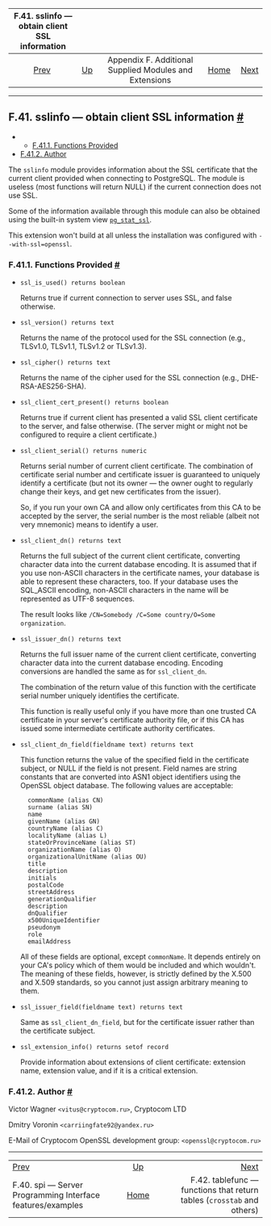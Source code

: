 <!--?xml version="1.0" encoding="UTF-8" standalone="no"?-->

|                      F.41. sslinfo — obtain client SSL information                     |                                                                             |                                                        |                                                       |                                                                                                |
| :------------------------------------------------------------------------------------: | :-------------------------------------------------------------------------- | :----------------------------------------------------: | ----------------------------------------------------: | ---------------------------------------------------------------------------------------------: |
| [Prev](contrib-spi.html "F.40. spi — Server Programming Interface features/examples")  | [Up](contrib.html "Appendix F. Additional Supplied Modules and Extensions") | Appendix F. Additional Supplied Modules and Extensions | [Home](index.html "PostgreSQL 17devel Documentation") |  [Next](tablefunc.html "F.42. tablefunc — functions that return tables (crosstab and others)") |

***

## F.41. sslinfo — obtain client SSL information [#](#SSLINFO)

  * *   [F.41.1. Functions Provided](sslinfo.html#SSLINFO-FUNCTIONS)
* [F.41.2. Author](sslinfo.html#SSLINFO-AUTHOR)

The `sslinfo` module provides information about the SSL certificate that the current client provided when connecting to PostgreSQL. The module is useless (most functions will return NULL) if the current connection does not use SSL.

Some of the information available through this module can also be obtained using the built-in system view [`pg_stat_ssl`](monitoring-stats.html#MONITORING-PG-STAT-SSL-VIEW "28.2.10. pg_stat_ssl").

This extension won't build at all unless the installation was configured with `--with-ssl=openssl`.

### F.41.1. Functions Provided [#](#SSLINFO-FUNCTIONS)

* `ssl_is_used() returns boolean`

    Returns true if current connection to server uses SSL, and false otherwise.

* `ssl_version() returns text`

    Returns the name of the protocol used for the SSL connection (e.g., TLSv1.0, TLSv1.1, TLSv1.2 or TLSv1.3).

* `ssl_cipher() returns text`

    Returns the name of the cipher used for the SSL connection (e.g., DHE-RSA-AES256-SHA).

* `ssl_client_cert_present() returns boolean`

    Returns true if current client has presented a valid SSL client certificate to the server, and false otherwise. (The server might or might not be configured to require a client certificate.)

* `ssl_client_serial() returns numeric`

    Returns serial number of current client certificate. The combination of certificate serial number and certificate issuer is guaranteed to uniquely identify a certificate (but not its owner — the owner ought to regularly change their keys, and get new certificates from the issuer).

    So, if you run your own CA and allow only certificates from this CA to be accepted by the server, the serial number is the most reliable (albeit not very mnemonic) means to identify a user.

* `ssl_client_dn() returns text`

    Returns the full subject of the current client certificate, converting character data into the current database encoding. It is assumed that if you use non-ASCII characters in the certificate names, your database is able to represent these characters, too. If your database uses the SQL\_ASCII encoding, non-ASCII characters in the name will be represented as UTF-8 sequences.

    The result looks like `/CN=Somebody /C=Some country/O=Some organization`.

* `ssl_issuer_dn() returns text`

    Returns the full issuer name of the current client certificate, converting character data into the current database encoding. Encoding conversions are handled the same as for `ssl_client_dn`.

    The combination of the return value of this function with the certificate serial number uniquely identifies the certificate.

    This function is really useful only if you have more than one trusted CA certificate in your server's certificate authority file, or if this CA has issued some intermediate certificate authority certificates.

* `ssl_client_dn_field(fieldname text) returns text`

    This function returns the value of the specified field in the certificate subject, or NULL if the field is not present. Field names are string constants that are converted into ASN1 object identifiers using the OpenSSL object database. The following values are acceptable:

        commonName (alias CN)
        surname (alias SN)
        name
        givenName (alias GN)
        countryName (alias C)
        localityName (alias L)
        stateOrProvinceName (alias ST)
        organizationName (alias O)
        organizationalUnitName (alias OU)
        title
        description
        initials
        postalCode
        streetAddress
        generationQualifier
        description
        dnQualifier
        x500UniqueIdentifier
        pseudonym
        role
        emailAddress

    All of these fields are optional, except `commonName`. It depends entirely on your CA's policy which of them would be included and which wouldn't. The meaning of these fields, however, is strictly defined by the X.500 and X.509 standards, so you cannot just assign arbitrary meaning to them.

* `ssl_issuer_field(fieldname text) returns text`

    Same as `ssl_client_dn_field`, but for the certificate issuer rather than the certificate subject.

* `ssl_extension_info() returns setof record`

    Provide information about extensions of client certificate: extension name, extension value, and if it is a critical extension.

### F.41.2. Author [#](#SSLINFO-AUTHOR)

Victor Wagner `<vitus@cryptocom.ru>`, Cryptocom LTD

Dmitry Voronin `<carriingfate92@yandex.ru>`

E-Mail of Cryptocom OpenSSL development group: `<openssl@cryptocom.ru>`

***

|                                                                                        |                                                                             |                                                                                                |
| :------------------------------------------------------------------------------------- | :-------------------------------------------------------------------------: | ---------------------------------------------------------------------------------------------: |
| [Prev](contrib-spi.html "F.40. spi — Server Programming Interface features/examples")  | [Up](contrib.html "Appendix F. Additional Supplied Modules and Extensions") |  [Next](tablefunc.html "F.42. tablefunc — functions that return tables (crosstab and others)") |
| F.40. spi — Server Programming Interface features/examples                             |            [Home](index.html "PostgreSQL 17devel Documentation")            |                         F.42. tablefunc — functions that return tables (`crosstab` and others) |

